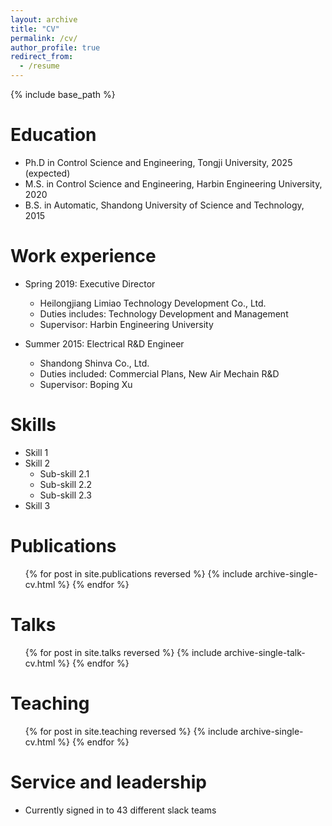```yaml
---
layout: archive
title: "CV"
permalink: /cv/
author_profile: true
redirect_from:
  - /resume
---
```


{% include base_path %}

Education
======
* Ph.D in Control Science and Engineering, Tongji University, 2025 (expected)
* M.S. in Control Science and Engineering, Harbin Engineering University, 2020
* B.S. in Automatic, Shandong University of Science and Technology, 2015

Work experience
======
* Spring 2019: Executive Director
  * Heilongjiang Limiao Technology Development Co., Ltd.
  * Duties includes: Technology Development and Management
  * Supervisor: Harbin Engineering University

* Summer 2015: Electrical R&D Engineer
  * Shandong Shinva Co., Ltd.
  * Duties included: Commercial Plans, New Air Mechain R&D
  * Supervisor: Boping Xu
  
Skills
======
* Skill 1
* Skill 2
  * Sub-skill 2.1
  * Sub-skill 2.2
  * Sub-skill 2.3
* Skill 3

Publications
======
  <ul>{% for post in site.publications reversed %}
    {% include archive-single-cv.html %}
  {% endfor %}</ul>
  
Talks
======
  <ul>{% for post in site.talks reversed %}
    {% include archive-single-talk-cv.html  %}
  {% endfor %}</ul>
  
Teaching
======
  <ul>{% for post in site.teaching reversed %}
    {% include archive-single-cv.html %}
  {% endfor %}</ul>
  
Service and leadership
======
* Currently signed in to 43 different slack teams
